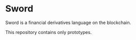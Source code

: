 # Sword

Sword is a financial derivatives language on the blockchain.

This repository contains only prototypes.